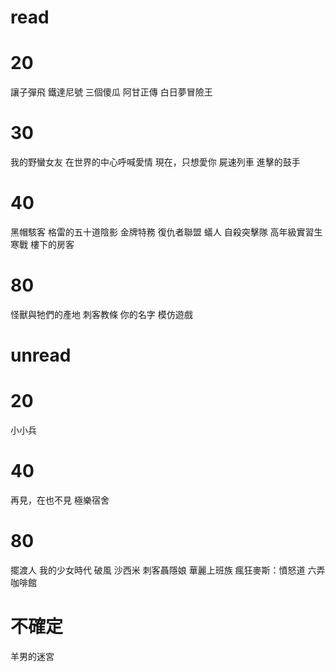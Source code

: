 read
===
# 20 #
讓子彈飛
鐵達尼號
三個傻瓜
阿甘正傳
白日夢冒險王

# 30 #
我的野蠻女友
在世界的中心呼喊愛情
現在，只想愛你
屍速列車
進擊的鼓手

# 40 #
黑帽駭客
格雷的五十道陰影
金牌特務
復仇者聯盟
蟻人
自殺突擊隊
高年級實習生
寒戰
樓下的房客

# 80 #
怪獸與牠們的產地
刺客教條
你的名字
模仿遊戲

unread
===
# 20 #
小小兵

# 40 #
再見，在也不見
極樂宿舍

# 80 #
擺渡人
我的少女時代
破風
沙西米
刺客聶隱娘
華麗上班族
瘋狂麥斯：憤怒道
六弄咖啡館

不確定
===
羊男的迷宮
